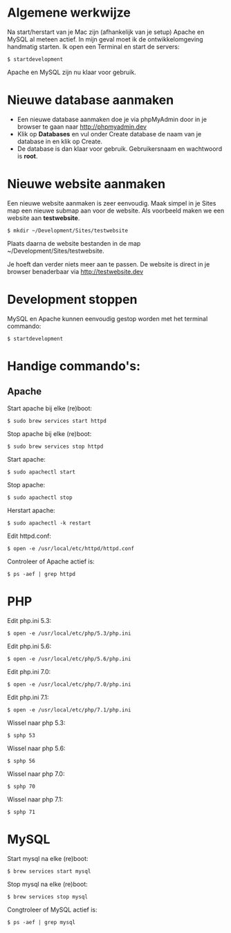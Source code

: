 # Algemene werkwijze

Na start/herstart van je Mac zijn (afhankelijk van je setup) Apache en MySQL al meteen actief.
In mijn geval moet ik de ontwikkelomgeving handmatig starten. Ik open een Terminal en start de servers:

```
$ startdevelopment
```

Apache en MySQL zijn nu klaar voor gebruik.

# Nieuwe database aanmaken

- Een nieuwe database aanmaken doe je via phpMyAdmin door in je browser te gaan naar http://phpmyadmin.dev
- Klik op **Databases** en vul onder Create database de naam van je database in en klik op Create.
- De database is dan klaar voor gebruik. Gebruikersnaam en wachtwoord is **root**.

# Nieuwe website aanmaken

Een nieuwe website aanmaken is zeer eenvoudig. Maak simpel in je Sites map een nieuwe submap aan voor de website.
Als voorbeeld maken we een website aan **testwebsite**.

```
$ mkdir ~/Development/Sites/testwebsite
```

Plaats daarna de website bestanden in de map ~/Development/Sites/testwebsite.

Je hoeft dan verder niets meer aan te passen. De website is direct in je browser benaderbaar via http://testwebsite.dev

# Development stoppen

MySQL en Apache kunnen eenvoudig gestop worden met het terminal commando:

```
$ startdevelopment
```

# Handige commando's:

## Apache

Start apache bij elke (re)boot:

```
$ sudo brew services start httpd
```

Stop apache bij elke (re)boot:

```
$ sudo brew services stop httpd
```

Start apache:

```
$ sudo apachectl start
```

Stop apache:

```
$ sudo apachectl stop
```

Herstart apache:

```
$ sudo apachectl -k restart
```

Edit httpd.conf:

```
$ open -e /usr/local/etc/httpd/httpd.conf
```

Controleer of Apache actief is:

```
$ ps -aef | grep httpd
```

# PHP

Edit php.ini 5.3:

```
$ open -e /usr/local/etc/php/5.3/php.ini
```

Edit php.ini 5.6:

```
$ open -e /usr/local/etc/php/5.6/php.ini
```

Edit php.ini 7.0:

```
$ open -e /usr/local/etc/php/7.0/php.ini
```

Edit php.ini 7.1:

```
$ open -e /usr/local/etc/php/7.1/php.ini
```

Wissel naar php 5.3:

```
$ sphp 53
```

Wissel naar php 5.6:

```
$ sphp 56
```

Wissel naar php 7.0:

```
$ sphp 70
```

Wissel naar php 7.1:

```
$ sphp 71
```

# MySQL

Start mysql na elke (re)boot:

```
$ brew services start mysql
```

Stop mysql na elke (re)boot:

```
$ brew services stop mysql
```

Congtroleer of MySQL actief is:

```
$ ps -aef | grep mysql
```
